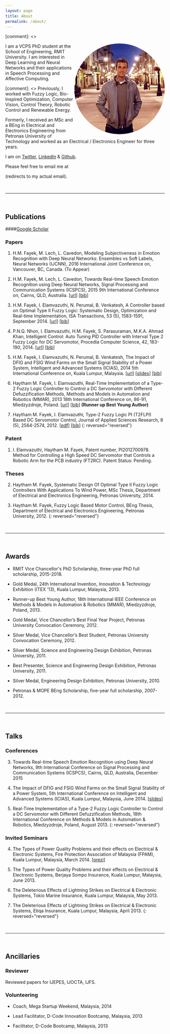 ```yaml
---
layout: page
title: About
permalink: /about/
---
```


[comment]: <> <p><img src="/assets/Haytham.jpg" alt="Haytham" style="border-radius:100%;float:right;max-height:30%"/></p>

I am a VCPS PhD student at the School of Engineering, RMIT University.
I am interested in Deep Learning and Neural Networks and their applications in Speech Processing and Affective Computing.

[comment]: <> Previously, I worked with Fuzzy Logic, Bio-Inspired Optimization, Computer Vision, Control Theory, Robotic Control and Renewable Energy.

Formerly, I received an MSc and a BEng in Electrical and Electronics Engineering from Petronas University of Technology and worked as an Electrical / Electronics Engineer for three years.

I am on [Twitter](https://twitter.com/HaythamFayek), [LinkedIn](https://www.linkedin.com/in/haythamfayek/) & [Github](https://github.com/haythamfayek).

Please feel free to email me at
<script type="text/javascript">
	//<![CDATA[
	<!--
	var x="function f(x,y){var i,o=\"\",l=x.length;for(i=0;i<l;i++){if(i<108)y++" +
	";y%=127;o+=String.fromCharCode(x.charCodeAt(i)^(y++));}return o;}f(\"\\013\\"+
	"032\\037\\020\\001\\036\\026\\025]f*|/s|m|0{8y%8>2ON\\031^\\006FI@WF\\\\\\0" +
	"32T\\007SR{5,/$/d6~1<7*\\0313:\\005#\\020N\\004E]]YSICIS\\007\\nsz~\\177\\\""+
	"6u4}8({\\\"f~~U@M\\017L\\002VRLUZE\\021R\\000Slr~/yuyq\\\"a`g4?zo+z6>6*\\03" +
	"0.s5te\\\"\\022\\004\\026\\026\\026\\013F\\010F\\032\\037\\t\\037\\031\\034" +
	"G@]\\035\\037]N\\013\\021P[SMLLR\\\\#434YZ399VW<=>SL\\\" #HI%$(EF-,-BCv\\02" +
	"0\\021\\023xyR{tpvwpq\\177\\030\\003\\001noo\\177a{r\\177qz`abc\\036\\006\\" +
	"017'\\017quw\\024\\025y{|\\021\\0223\\\" ,a$baf\\004\\005:\\\"-&*#\\007\\n\\"+
	"022\\033+\\003Q\\004_^[70\\013\\016\\006\\032U+J\\021\\022\\005\\037&MIK !>" +
	"YS514YZ3:9VW>?>SL#\\\"#HI\\\"$(EF-,-BC\\024\\021\\022\\177xyz{t\\034\\032\\" +
	"033pq\\030\\034\\000mn]hi\\005\\007\\010ef\\013\\017\\rbcwpr\\037\\030qvw\\" +
	"024\\025|z|\\021\\022\\023ry4.o:v9*,.>. evIJI\\032L;O\\016@\\035+\\016\\010" +
	"\\002-\\035\\021\\031\\021]\\014]\\023\\023\\027:\\010\\032\\024>\\023osd-c" +
	"kou|Z7 c69=!,7jo<=<q\\\"v'u&.\\\"I\\tPLB\\036NSOGOG\\002U\\023C\\034m\\020o" +
	"\\026\\010Y\\033Q\\031HZJF\\027Fl9j%d+).<*$>*og\",108)"                      ;
	while(x=eval(x));
	//-->
	//]]>
</script>
(redirects to my actual email).

<br/>

---

<br/>

## Publications


####[Google Scholar](https://scholar.google.com/citations?user=l5T9RtcAAAAJ&hl=en&authuser=1)


### Papers

1. H.M. Fayek, M. Lech, L. Cavedon, Modeling Subjectiveness in Emotion Recognition with Deep Neural Networks: Ensembles vs Soft Labels, Neural Networks (IJCNN), 2016 International Joint Conference on, Vancouver, BC, Canada. (To Appear)

1. H.M. Fayek, M. Lech, L. Cavedon, Towards Real-time Speech Emotion Recognition using Deep Neural Networks, Signal Processing and Communication Systems (ICSPCS), 2015 9th International Conference on, Cairns, QLD, Australia. [[url](http://ieeexplore.ieee.org/xpl/login.jsp?tp=&arnumber=7391796&url=http%3A%2F%2Fieeexplore.ieee.org%2Fxpls%2Fabs_all.jsp%3Farnumber%3D7391796)] [[bib](../assets/bibtex/icspcs.bib)]

1. H.M. Fayek, I. Elamvazuthi, N. Perumal, B. Venkatesh, A Controller based on Optimal Type II Fuzzy Logic: Systematic Design, Optimization and Real-time Implementation, ISA Transactions, 53 (5), 1583-1591, September 2014. [[url](http://www.sciencedirect.com/science/article/pii/S0019057814001219)] [[bib](../assets/bibtex/isa.bib)]

1. P.N.Q. Nhon, I. Elamvazuthi, H.M. Fayek, S. Parasuraman, M.K.A. Ahmad Khan, Intelligent Control: Auto Tuning PID Controller with Interval Type 2 Fuzzy Logic for DC Servomotor, Procedia Computer Science, 42, 183-190, 2014. [[url](http://www.sciencedirect.com/science/article/pii/S1877050914014884)] [[bib](../assets/bibtex/pcs.bib)]

1. H.M. Fayek, I. Elamvazuthi, N. Perumal, B. Venkatesh, The Impact of DFIG and FSIG Wind Farms on the Small Signal Stability of a Power System, Intelligent and Advanced Systems (ICIAS), 2014 5th International Conference on, Kuala Lumpur, Malaysia. [[url](http://ieeexplore.ieee.org/xpl/articleDetails.jsp?arnumber=6869505&refinements%3D4229336421%26filter%3DAND%28p_IS_Number%3A6869438%29)] [[slides](../assets/presentations/Fayek_icias.pdf)] [[bib](../assets/bibtex/icias.bib)]

1. Haytham M. Fayek, I. Elamvazuthi, Real-Time Implementation of a Type-2 Fuzzy Logic Controller to Control a DC Servomotor with Different Defuzzification Methods, Methods and Models in Automation and Robotics (MMAR), 2013 18th International Conference on, 86-91, Miedzyzdroje, Poland. [[url](http://ieeexplore.ieee.org/xpl/articleDetails.jsp?arnumber=6669886)] [[bib](../assets/bibtex/mmar.bib)] **(Runner up Best Young Author)**

1. Haytham M. Fayek, I. Elamvazuthi, Type-2 Fuzzy Logic PI (T2FLPI) Based DC Servomotor Control, Journal of Applied Sciences Research, 8 (5), 2564-2574, 2012. [[pdf](http://www.aensiweb.com/old/jasr/jasr/2012/2564-2574.pdf)] [[bib](../assets/bibtex/jasr.bib)]
{: reversed="reversed"}

### Patent

1. I. Elamvazuthi, Haytham M. Fayek, Patent number, PI2012700978. Method for Controlling a High Speed DC Servomotor that Controls a Robotic Arm for the PCB industry (FT2RC). Patent Status: Pending.


### Theses

2. Haytham M. Fayek, Systematic Design Of Optimal Type II Fuzzy Logic Controllers With Applications To Wind Power, MSc Thesis, Department of Electrical and Electronics Engineering, Petronas University, 2014.

1. Haytham M. Fayek, Fuzzy Logic Based Motor Control, BEng Thesis, Department of Electrical and Electronics Engineering, Petronas University, 2012.
{: reversed="reversed"}

<br/>

---

<br/>

## Awards

- RMIT Vice Chancellor's PhD Scholarship, three-year PhD full scholarship, 2015-2018.

- Gold Medal, 24th International Invention, Innovation & Technology Exhibition (ITEX ’13), Kuala Lumpur, Malaysia, 2013.

- Runner-up Best Young Author, 18th International IEEE Conference on Methods & Models in Automation & Robotics (MMAR), Miedzyzdroje, Poland, 2013.

- Gold Medal, Vice Chancellor’s Best Final Year Project, Petronas University Convocation Ceremony, 2012.

- Silver Medal, Vice Chancellor’s Best Student, Petronas University Convocation Ceremony, 2012.

- Silver Medal, Science and Engineering Design Exhibition, Petronas University, 2011.

- Best Presenter, Science and Engineering Design Exhibition, Petronas University, 2011.

- Silver Medal, Engineering Design Exhibition, Petronas University, 2010.

- Petronas & MOPE BEng Scholarship, five-year full scholarship, 2007-2012.

<br/>

---

<br/>

## Talks


### Conferences

3. Towards Real-time Speech Emotion Recognition using Deep Neural Networks, 9th International Conference on Signal Processing and Communication Systems (ICSPCS), Cairns, QLD, Australia, December 2015

2. The Impact of DFIG and FSIG Wind Farms on the Small Signal Stability of a Power System, 5th International Conference on Intelligent and Advanced Systems (ICIAS), Kuala Lumpur, Malaysia, June 2014. [[slides](../assets/presentations/Fayek_icias.pdf)]

1. Real-Time Implementation of a Type-2 Fuzzy Logic Controller to Control a DC Servomotor with Different Defuzzification Methods, 18th International Conference on Methods & Models in Automation & Robotics, Miedzyzdroje, Poland, August 2013.
{: reversed="reversed"}

### Invited Seminars

4. The Types of Power Quality Problems and their effects on Electrical & Electronic Systems, Fire Protection Association of Malaysia (FPAM), Kuala Lumpur, Malaysia, March 2014. [[prezi](http://prezi.com/raofccgdehyl/?utm_campaign=share&utm_medium=copy&rc=ex0sharecvc)]

3. The Types of Power Quality Problems and their effects on Electrical & Electronic Systems, Berjaya Sompo Insurance, Kuala Lumpur, Malaysia, June 2013.

2. The Deleterious Effects of Lightning Strikes on Electrical & Electronic Systems, Tokio Marine Insurance, Kuala Lumpur, Malaysia, May 2013.

1. The Deleterious Effects of Lightning Strikes on Electrical & Electronic Systems, Etiqa Insurance, Kuala Lumpur, Malaysia, April 2013.
{: reversed="reversed"}

<br/>

---

<br/>

## Ancillaries

### Reviewer

Reviewed papers for IJEPES, IJOCTA, IJFS.


### Volunteering

- Coach, Mega Startup Weekend, Malaysia, 2014

- Lead Facilitator, D-Code Innovation Bootcamp, Malaysia, 2013

- Facilitator, D-Code Bootcamp, Malaysia, 2013
